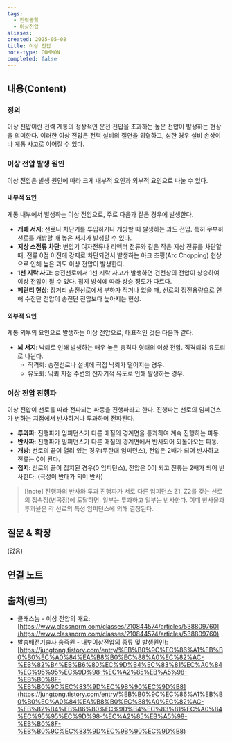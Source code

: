 ```yaml
---
tags:
  - 전력공학
  - 이상전압
aliases: 
created: 2025-05-08
title: 이상 전압
note-type: COMMON
completed: false
---
```


## 내용(Content)
### 정의
이상 전압이란 전력 계통의 정상적인 운전 전압을 초과하는 높은 전압이 발생하는 현상을 의미한다. 이러한 이상 전압은 전력 설비의 절연을 위협하고, 심한 경우 설비 손상이나 계통 사고로 이어질 수 있다.
### 이상 전압 발생 원인
이상 전압은 발생 원인에 따라 크게 내부적 요인과 외부적 요인으로 나눌 수 있다.

#### 내부적 요인
계통 내부에서 발생하는 이상 전압으로, 주로 다음과 같은 경우에 발생한다.
- **개폐 서지**: 선로나 차단기를 투입하거나 개방할 때 발생하는 과도 전압. 특히 무부하 선로를 개방할 때 높은 서지가 발생할 수 있다.
- **지상 소전류 차단**: 변압기 여자전류나 리액터 전류와 같은 작은 지상 전류를 차단할 때, 전류 0점 이전에 강제로 차단되면서 발생하는 아크 초핑(Arc Chopping) 현상으로 인해 높은 과도 이상 전압이 발생한다.
- **1선 지락 사고**: 송전선로에서 1선 지락 사고가 발생하면 건전상의 전압이 상승하여 이상 전압이 될 수 있다. 접지 방식에 따라 상승 정도가 다르다.
- **페란티 현상**: 장거리 송전선로에서 부하가 적거나 없을 때, 선로의 정전용량으로 인해 수전단 전압이 송전단 전압보다 높아지는 현상.

#### 외부적 요인
계통 외부의 요인으로 발생하는 이상 전압으로, 대표적인 것은 다음과 같다.
- **뇌 서지**: 낙뢰로 인해 발생하는 매우 높은 충격파 형태의 이상 전압. 직격뢰와 유도뢰로 나뉜다.
    - 직격뢰: 송전선로나 설비에 직접 낙뢰가 떨어지는 경우.
    - 유도뢰: 낙뢰 지점 주변의 전자기적 유도로 인해 발생하는 경우.

### 이상 전압 진행파
이상 전압이 선로를 따라 전파되는 파동을 진행파라고 한다. 진행파는 선로의 임피던스가 변하는 지점에서 반사하거나 투과하며 전파된다.

- **투과파**: 진행파가 임피던스가 다른 매질의 경계면을 통과하여 계속 진행하는 파동.
- **반사파**: 진행파가 임피던스가 다른 매질의 경계면에서 반사되어 되돌아오는 파동.
- **개방**: 선로의 끝이 열려 있는 경우(무한대 임피던스), 전압은 2배가 되어 반사하고 전류는 0이 된다.
- **접지**: 선로의 끝이 접지된 경우(0 임피던스), 전압은 0이 되고 전류는 2배가 되어 반사한다. (극성이 반대가 되어 반사)

>[!note] 진행파의 반사와 투과
>진행파가 서로 다른 임피던스 Z1, Z2를 갖는 선로의 접속점(변곡점)에 도달하면, 일부는 투과하고 일부는 반사한다.
>이때 반사율과 투과율은 각 선로의 특성 임피던스에 의해 결정된다.

## 질문 & 확장

(없음)

## 연결 노트

## 출처(링크)
- 클래스놈 - 이상 전압의 개요: [https://www.classnorm.com/classes/210844574/articles/538809760](https://www.classnorm.com/classes/210844574/articles/538809760)
- 발송배전기술사 송죽원 - 내부이상전압의 종류 및 발생원인!: [https://jungtong.tistory.com/entry/%EB%B0%9C%EC%86%A1%EB%B0%B0%EC%A0%84%EA%B8%B0%EC%88%A0%EC%82%AC-%EB%82%B4%EB%B6%80%EC%9D%B4%EC%83%81%EC%A0%84%EC%95%95%EC%9D%98-%EC%A2%85%EB%A5%98-%EB%B0%8F-%EB%B0%9C%EC%83%9D%EC%9B%90%EC%9D%B8](https://jungtong.tistory.com/entry/%EB%B0%9C%EC%86%A1%EB%B0%B0%EC%A0%84%EA%B8%B0%EC%88%A0%EC%82%AC-%EB%82%B4%EB%B6%80%EC%9D%B4%EC%83%81%EC%A0%84%EC%95%95%EC%9D%98-%EC%A2%85%EB%A5%98-%EB%B0%8F-%EB%B0%9C%EC%83%9D%EC%9B%90%EC%9D%B8)


